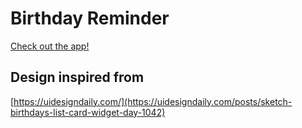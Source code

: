 # Birthday Reminder

[Check out the app!](http://jongwooha98.github.io/birthday-reminder)

## Design inspired from

[https://uidesigndaily.com/](https://uidesigndaily.com/posts/sketch-birthdays-list-card-widget-day-1042)
